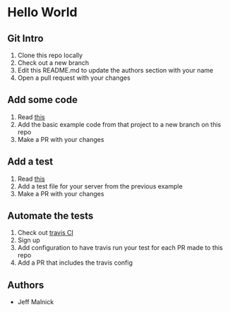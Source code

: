 # Hello World

## Git Intro
1. Clone this repo locally
1. Check out a new branch 
1. Edit this README.md to update the authors section with your name
1. Open a pull request with your changes

## Add some code
1. Read [this](https://tutorialedge.net/golang/creating-simple-web-server-with-golang/)
1. Add the basic example code from that project to a new branch on this repo
1. Make a PR with your changes

## Add a test
1. Read [this](https://quii.gitbook.io/learn-go-with-tests/build-an-application/http-server)
1. Add a test file for your server from the previous example
1. Make a PR with your changes

## Automate the tests
1. Check out [travis CI](https://travis-ci.org/)
1. Sign up
1. Add configuration to have travis run your test for each PR made to this repo
1. Add a PR that includes the travis config

## Authors
- Jeff Malnick
